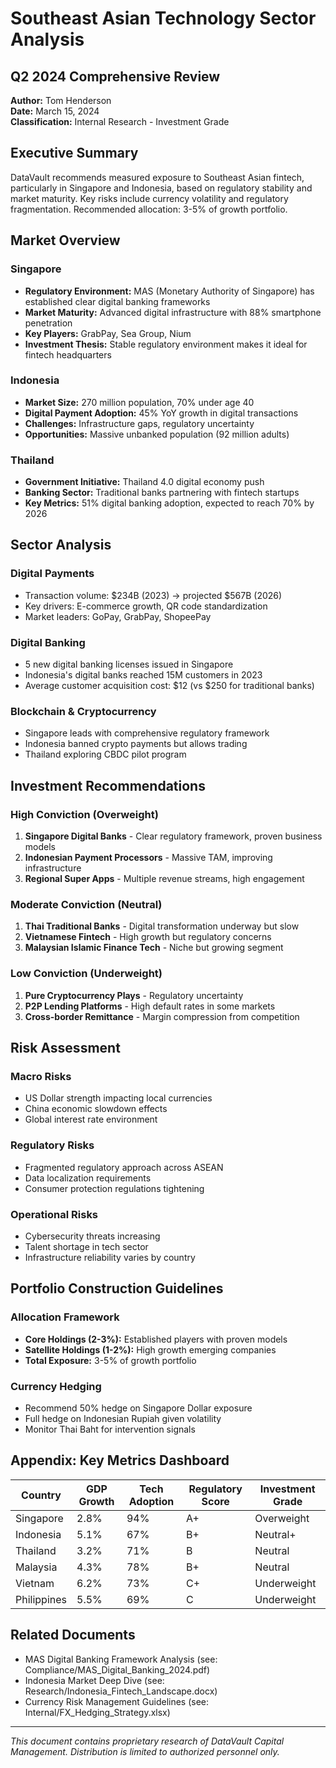 # Southeast Asian Technology Sector Analysis
## Q2 2024 Comprehensive Review

**Author:** Tom Henderson  
**Date:** March 15, 2024  
**Classification:** Internal Research - Investment Grade

## Executive Summary

DataVault recommends measured exposure to Southeast Asian fintech, particularly in Singapore and Indonesia, based on regulatory stability and market maturity. Key risks include currency volatility and regulatory fragmentation. Recommended allocation: 3-5% of growth portfolio.

## Market Overview

### Singapore
- **Regulatory Environment:** MAS (Monetary Authority of Singapore) has established clear digital banking frameworks
- **Market Maturity:** Advanced digital infrastructure with 88% smartphone penetration
- **Key Players:** GrabPay, Sea Group, Nium
- **Investment Thesis:** Stable regulatory environment makes it ideal for fintech headquarters

### Indonesia
- **Market Size:** 270 million population, 70% under age 40
- **Digital Payment Adoption:** 45% YoY growth in digital transactions
- **Challenges:** Infrastructure gaps, regulatory uncertainty
- **Opportunities:** Massive unbanked population (92 million adults)

### Thailand
- **Government Initiative:** Thailand 4.0 digital economy push
- **Banking Sector:** Traditional banks partnering with fintech startups
- **Key Metrics:** 51% digital banking adoption, expected to reach 70% by 2026

## Sector Analysis

### Digital Payments
- Transaction volume: $234B (2023) → projected $567B (2026)
- Key drivers: E-commerce growth, QR code standardization
- Market leaders: GoPay, GrabPay, ShopeePay

### Digital Banking
- 5 new digital banking licenses issued in Singapore
- Indonesia's digital banks reached 15M customers in 2023
- Average customer acquisition cost: $12 (vs $250 for traditional banks)

### Blockchain & Cryptocurrency
- Singapore leads with comprehensive regulatory framework
- Indonesia banned crypto payments but allows trading
- Thailand exploring CBDC pilot program

## Investment Recommendations

### High Conviction (Overweight)
1. **Singapore Digital Banks** - Clear regulatory framework, proven business models
2. **Indonesian Payment Processors** - Massive TAM, improving infrastructure
3. **Regional Super Apps** - Multiple revenue streams, high engagement

### Moderate Conviction (Neutral)
1. **Thai Traditional Banks** - Digital transformation underway but slow
2. **Vietnamese Fintech** - High growth but regulatory concerns
3. **Malaysian Islamic Finance Tech** - Niche but growing segment

### Low Conviction (Underweight)  
1. **Pure Cryptocurrency Plays** - Regulatory uncertainty
2. **P2P Lending Platforms** - High default rates in some markets
3. **Cross-border Remittance** - Margin compression from competition

## Risk Assessment

### Macro Risks
- US Dollar strength impacting local currencies
- China economic slowdown effects
- Global interest rate environment

### Regulatory Risks
- Fragmented regulatory approach across ASEAN
- Data localization requirements
- Consumer protection regulations tightening

### Operational Risks
- Cybersecurity threats increasing
- Talent shortage in tech sector
- Infrastructure reliability varies by country

## Portfolio Construction Guidelines

### Allocation Framework
- **Core Holdings (2-3%):** Established players with proven models
- **Satellite Holdings (1-2%):** High growth emerging companies
- **Total Exposure:** 3-5% of growth portfolio

### Currency Hedging
- Recommend 50% hedge on Singapore Dollar exposure
- Full hedge on Indonesian Rupiah given volatility
- Monitor Thai Baht for intervention signals

## Appendix: Key Metrics Dashboard

| Country | GDP Growth | Tech Adoption | Regulatory Score | Investment Grade |
|---------|------------|---------------|------------------|------------------|
| Singapore | 2.8% | 94% | A+ | Overweight |
| Indonesia | 5.1% | 67% | B+ | Neutral+ |
| Thailand | 3.2% | 71% | B | Neutral |
| Malaysia | 4.3% | 78% | B+ | Neutral |
| Vietnam | 6.2% | 73% | C+ | Underweight |
| Philippines | 5.5% | 69% | C | Underweight |

## Related Documents
- MAS Digital Banking Framework Analysis (see: Compliance/MAS_Digital_Banking_2024.pdf)
- Indonesia Market Deep Dive (see: Research/Indonesia_Fintech_Landscape.docx)
- Currency Risk Management Guidelines (see: Internal/FX_Hedging_Strategy.xlsx)

---
*This document contains proprietary research of DataVault Capital Management. Distribution is limited to authorized personnel only.*